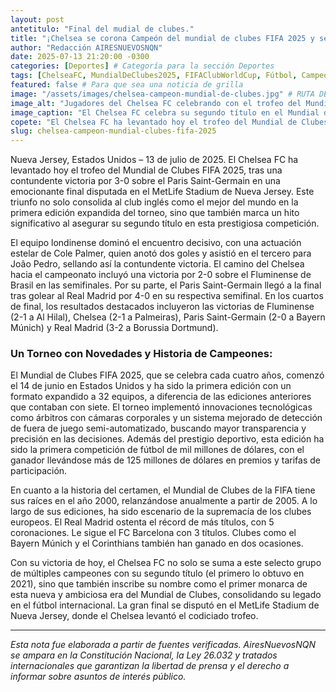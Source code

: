 ```yaml
---
layout: post
antetitulo: "Final del mudial de clubes."
title: "¡Chelsea se corona Campeón del mundial de clubes FIFA 2025 y se afianza en la historia de los campeones!"
author: "Redacción AIRESNUEVOSNQN"
date: 2025-07-13 21:20:00 -0300
categories: [Deportes] # Categoría para la sección Deportes
tags: [ChelseaFC, MundialDeClubes2025, FIFAClubWorldCup, Fútbol, Campeón, Final, MetLifeStadium, ColePalmer, FútbolInternacional, PSG, HistoriaMundialDeClubes, Campeones]
featured: false # Para que sea una noticia de grilla
image: "/assets/images/chelsea-campeon-mundial-de-clubes.jpg" # RUTA DE LA IMAGEN (idealmente 400px x 225px o 200px x 250px vertical)
image_alt: "Jugadores del Chelsea FC celebrando con el trofeo del Mundial de Clubes FIFA 2025 en el MetLife Stadium."
image_caption: "El Chelsea FC celebra su segundo título en el Mundial de Clubes, el primero en el formato expandido, tras vencer 3-0 al PSG en Nueva Jersey."
copete: "El Chelsea FC ha levantado hoy el trofeo del Mundial de Clubes FIFA 2025, tras una contundente victoria por 3-0 sobre el Paris Saint-Germain en una emocionante final disputada en el MetLife Stadium de Nueva Jersey. Este triunfo no solo consolida al club inglés como el mejor del mundo en la primera edición expandida del torneo, sino que también marca un hito significativo al asegurar su segundo título en esta prestigiosa competición."
slug: chelsea-campeon-mundial-clubes-fifa-2025
---
```


Nueva Jersey, Estados Unidos – 13 de julio de 2025. El Chelsea FC ha levantado hoy el trofeo del Mundial de Clubes FIFA 2025, tras una contundente victoria por 3-0 sobre el Paris Saint-Germain en una emocionante final disputada en el MetLife Stadium de Nueva Jersey. Este triunfo no solo consolida al club inglés como el mejor del mundo en la primera edición expandida del torneo, sino que también marca un hito significativo al asegurar su segundo título en esta prestigiosa competición.

El equipo londinense dominó el encuentro decisivo, con una actuación estelar de Cole Palmer, quien anotó dos goles y asistió en el tercero para João Pedro, sellando así la contundente victoria. El camino del Chelsea hacia el campeonato incluyó una victoria por 2-0 sobre el Fluminense de Brasil en las semifinales. Por su parte, el Paris Saint-Germain llegó a la final tras golear al Real Madrid por 4-0 en su respectiva semifinal. En los cuartos de final, los resultados destacados incluyeron las victorias de Fluminense (2-1 a Al Hilal), Chelsea (2-1 a Palmeiras), Paris Saint-Germain (2-0 a Bayern Múnich) y Real Madrid (3-2 a Borussia Dortmund).

### Un Torneo con Novedades y Historia de Campeones:

El Mundial de Clubes FIFA 2025, que se celebra cada cuatro años, comenzó el 14 de junio en Estados Unidos y ha sido la primera edición con un formato expandido a 32 equipos, a diferencia de las ediciones anteriores que contaban con siete. El torneo implementó innovaciones tecnológicas como árbitros con cámaras corporales y un sistema mejorado de detección de fuera de juego semi-automatizado, buscando mayor transparencia y precisión en las decisiones. Además del prestigio deportivo, esta edición ha sido la primera competición de fútbol de mil millones de dólares, con el ganador llevándose más de 125 millones de dólares en premios y tarifas de participación.

En cuanto a la historia del certamen, el Mundial de Clubes de la FIFA tiene sus raíces en el año 2000, relanzándose anualmente a partir de 2005. A lo largo de sus ediciones, ha sido escenario de la supremacía de los clubes europeos. El Real Madrid ostenta el récord de más títulos, con 5 coronaciones. Le sigue el FC Barcelona con 3 títulos. Clubes como el Bayern Múnich y el Corinthians también han ganado en dos ocasiones.

Con su victoria de hoy, el Chelsea FC no solo se suma a este selecto grupo de múltiples campeones con su segundo título (el primero lo obtuvo en 2021), sino que también inscribe su nombre como el primer monarca de esta nueva y ambiciosa era del Mundial de Clubes, consolidando su legado en el fútbol internacional. La gran final se disputó en el MetLife Stadium de Nueva Jersey, donde el Chelsea levantó el codiciado trofeo.

---
*Esta nota fue elaborada a partir de fuentes verificadas. AiresNuevosNQN se ampara en la Constitución Nacional, la Ley 26.032 y tratados internacionales que garantizan la libertad de prensa y el derecho a informar sobre asuntos de interés público.*